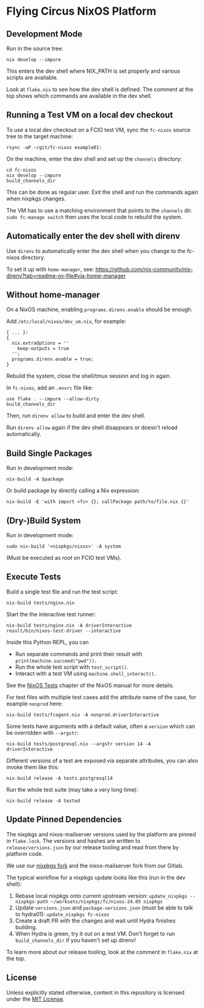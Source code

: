 Flying Circus NixOS Platform
============================

Development Mode
----------------

Run in the source tree:

    nix develop --impure

This enters the dev shell where NIX_PATH is set properly and various scripts are available.

Look at `flake.nix` to see how the dev shell is defined. The comment at the
top shows which commands are available in the dev shell.

Running a Test VM on a local dev checkout
-----------------------------------------

To use a local dev checkout on a FCIO test VM, sync the `fc-nixos` source tree to the target
machine:

    rsync -aP ~/git/fc-nixos example01:

On the machine, enter the dev shell and set up the `channels` directory:

    cd fc-nixos
    nix develop --impure
    build_channels_dir

This can be done as regular user. Exit the shell and run the commands again
when nixpkgs changes.

The VM has to use a matching environment that points to the `channels` dir.
`sudo fc-manage switch` then uses the local code to rebuild the system.


Automatically enter the dev shell with direnv
---------------------------------------------

Use `direnv` to automatically enter the dev shell when you change to the fc-nixos directory.

To set it up with `home-manager`, see:
https://github.com/nix-community/nix-direnv?tab=readme-ov-file#via-home-manager

Without home-manager
--------------------

On a NixOS machine, enabling `programs.direnv.enable` should be enough.

Add `/etc/local/nixos/dev_vm.nix`, for example:

    { ... }:
    {
      nix.extraOptions = ''
        keep-outputs = true
      '';
      programs.direnv.enable = true;
    }

Rebuild the system, close the shell/tmux session and log in again.

In `fc-nixos`, add an `.envrc` file like:

    use flake . --impure --allow-dirty
    build_channels_dir

Then, run `direnv allow` to build and enter the dev shell.

Run `direnv allow` again if the dev shell disappears or doesn't reload automatically.


Build Single Packages
---------------------

Run in development mode:

    nix-build -A $package

Or build package by directly calling a Nix expression:

    nix-build -E 'with import <fc> {}; callPackage path/to/file.nix {}'


(Dry-)Build System
------------------

Run in development mode:

    sudo nix-build '<nixpkgs/nixos>' -A system

(Must be executed as *root* on FCIO test VMs).


Execute Tests
-------------

Build a single test file and run the test script:

    nix-build tests/nginx.nix

Start the the interactive test runner:

    nix-build tests/nginx.nix -A driverInteractive
    result/bin/nixos-test-driver --interactive

Inside this Python REPL, you can

* Run separate commands and print their result with `print(machine.succeed("pwd"))`.
* Run the whole test script with `test_script()`.
* Interact with a test VM using `machine.shell_interact()`.

See the [NixOS Tests](https://nixos.org/manual/nixos/stable/index.html#sec-nixos-tests)
chapter of the NixOS manual for more details.

For test files with multiple test cases add the attribute name of the case, for example `nonprod` here:

    nix-build tests/fcagent.nix -A nonprod.driverInteractive


Some tests have arguments with a default value, often a `version` which can be overridden with `--argstr`:

    nix-build tests/postgresql.nix --argstr version 14 -A driverInteractive


Different versions of a test are exposed via separate attributes, you can also invoke them like this:

    nix-build release -A tests.postgresql14

Run the whole test suite (may take a very long time):

    nix-build release -A tested


Update Pinned Dependencies
--------------------------

The nixpkgs and nixos-mailserver versions used by the platform are pinned in `flake.lock`. The versions and hashes are written to `release/versions.json` by our release tooling and read from there by platform code.

We use our [nixpkgs fork](https://github.com/flyingcircusio/nixpkgs) and the nixos-mailserver fork from our Gitlab.

The typical workflow for a nixpkgs update looks like this (run in the dev shell):

1. Rebase local nixpkgs onto current upstream version: `update_nixpkgs --nixpkgs-path ~/worksets/nixpkgs/fc/nixos-24.05 nixpkgs`
2. Update `versions.json` and `package-versions.json` (must be able to talk to hydra01): `update_nixpkgs fc-nixos`
3. Create a draft PR with the changes and wait until Hydra finishes building.
4. When Hydra is green, try it out on a test VM. Don't forget to run `build_channels_dir` if you haven't set up direnv!

To learn more about our release tooling, look at the comment in `flake.nix` at the top.

License
-------

Unless explicitly stated otherwise, content in this repository is licensed under the [MIT License](COPYING).
